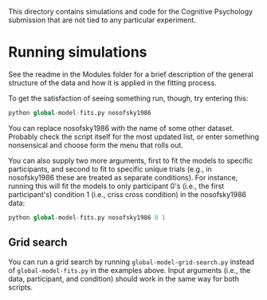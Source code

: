 This directory contains simulations and code for the Cognitive Psychology
submission that are not tied to any particular experiment.

# Running simulations

See the readme in the Modules folder for a brief description of the general
structure of the data and how it is applied in the fitting process.

To get the satisfaction of seeing something run, though, try entering this:

```python
python global-model-fits.py nosofsky1986
```

You can replace nosofsky1986 with the name of some other dataset. Probably check
the script itself for the most updated list, or enter something nonsensical and
choose form the menu that rolls out.

You can also supply two more arguments, first to fit the models to specific
participants, and second to fit to specific unique trials (e.g., in nosofsky1986
these are treated as separate conditions). For instance, running this will fit
the models to only participant 0's (i.e., the first participant's) condition 1
(i.e., criss cross condition) in the nosofsky1986 data:

```python
python global-model-fits.py nosofsky1986 0 1
```

## Grid search

You can run a grid search by running `global-model-grid-search.py` instead of
`global-model-fits.py` in the examples above. Input arguments (i.e., the data,
participant, and condition) should work in the same way for both scripts.


